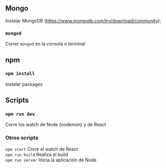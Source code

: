 ## Mongo
Instalar MongoDB (https://www.mongodb.com/try/download/community);

### `mongod`
Correr `mongod` en la consola o terminal   

## npm 
### `npm install` 
Instalar packages   

## Scripts

### `npm run dev`
Corre los watch de Node (nodemon) y de React

### Otros scripts  
`npm start` Corre el watch de React  
`npm run build` Realiza el build  
`npm run server` Inicia la aplicación de Node
